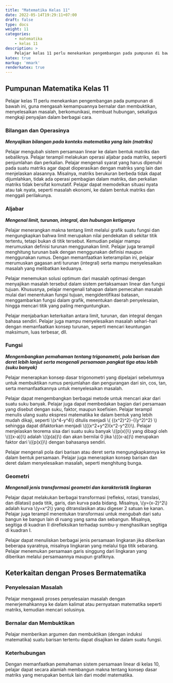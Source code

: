 ```yaml
---
title: "Matematika Kelas 11"
date: 2022-05-14T19:29:11+07:00
draft: false
type: docs
weight: 11
categories:
    - matematika
    - kelas 11
description: >
    Pelajar kelas 11 perlu menekankan pengembangan pada pumpunan di bawah ini, guna mengasah kemampuannya bernalar dan membuktikan, menyelesaikan masalah, berkomunikasi, membuat hubungan, sekaligus mengkaji penyajian dalam berbagai cara.
katex: true
markup: 'mmark'
renderkatex: true
---
```


## Pumpunan Matematika Kelas 11
Pelajar kelas 11 perlu menekankan pengembangan pada pumpunan di bawah ini, guna mengasah kemampuannya bernalar dan membuktikan, menyelesaikan masalah, berkomunikasi, membuat hubungan, sekaligus mengkaji penyajian dalam berbagai cara.

### Bilangan dan Operasinya
***Menyajikan bilangan pada konteks matematika yang lain (matriks)***

Pelajar mengubah sistem persamaan linear ke dalam bentuk matriks dan sebaliknya. Pelajar terampil melakukan operasi aljabar pada matriks, seperti penjumlahan dan perkalian. Pelajar mengenali syarat yang harus dipenuhi pada suatu matriks agar dapat dioperasikan dengan matriks yang lain dan menjelaskan alasannya. Misalnya, matriks berukuran berbeda tidak dapat dijumlahkan, tidak ada operasi pembagian dalam matriks, dan perkalian matriks tidak bersifat komutatif. Pelajar dapat memodelkan situasi nyata atau tak nyata, seperti masalah ekonomi, ke dalam bentuk matriks dan menggali perilakunya.

### Aljabar
***Mengenal limit, turunan, integral, dan hubungan ketiganya***

Pelajar menerangkan makna tentang limit melalui grafik suatu fungsi dan mengungkapkan bahwa limit merupakan nilai pendekatan di sekitar titik tertentu, tetapi bukan di titik tersebut. Kemudian pelajar mampu merumuskan definisi turunan menggunakan limit. Pelajar juga terampil menghitung turunan baik dengan menggunakan definisi maupun menggunakan rumus. Dengan memanfaatkan keterampilan ini, pelajar merumuskan gagasan anti turunan (integral) serta mampu menyelesaikan masalah yang melibatkan keduanya.

Pelajar menemukan solusi optimum dari masalah optimasi dengan menyajikan masalah tersebut dalam sistem pertaksamaan linear dan fungsi tujuan. Khususnya, pelajar mengenali tahapan dalam pemecahan masalah mulai dari menentukan fungsi tujuan, mengidentifikasi batasan, menggambarkan fungsi dalam grafik, menentukan daerah penyelesaian, hingga mencari titik yang paling menguntungkan.

Pelajar menjabarkan keterkaitan antara limit, turunan, dan integral dengan bahasa sendiri. Pelajar juga mampu menyelesaikan masalah sehari-hari dengan memanfaatkan konsep turunan, seperti mencari keuntungan maksimum, luas terbesar, dll.

### Fungsi
***Mengembangkan pemahaman tentang trigonometri, pola barisan dan deret lebih lanjut serta mengenali persamaan pangkat tiga atau lebih (suku banyak)***

Pelajar menerapkan konsep dasar trigonometri yang dipelajari sebelumnya untuk membuktikan rumus penjumlahan dan pengurangan dari sin, cos, tan, serta memanfaatkannya untuk menyelesaikan masalah.

Pelajar dapat mengembangkan berbagai metode untuk mencari akar dari suatu suku banyak. Pelajar juga dapat membedakan bagian dari persamaan yang disebut dengan suku, faktor, maupun koefisien. Pelajar terampil menulis ulang suatu ekspresi matematika ke dalam bentuk yang lebih mudah dikaji, seperti \\(x^4-y^4\\) ditulis menjadi \\( {(x^2)^2}-{(y^2)^2} \\) sehingga dapat difaktorkan menjadi \\({(x^2+y^2)(x^2-y^2)}\\). Pelajar menjelaskan teorema sisa dari suatu suku banyak \\({p(x)}\\) yang dibagi oleh \\({(x-a)}\\) adalah \\({p(a)}\\) dan akan bernilai 0 jika \\({(x-a)}\\) merupakan faktor dari \\({p(x)}\\) dengan bahasanya sendiri.

Pelajar mengenali pola dari barisan atau deret serta mengungkapkannya ke dalam bentuk persamaan. Pelajar juga menerapkan konsep barisan dan deret dalam menyelesaikan masalah, seperti menghitung bunga.

### Geometri
***Mengenali jenis transformasi geometri dan karakteristik lingkaran***

Pelajar dapat melakukan berbagai transformasi (refleksi, rotasi, translasi, dan dilatasi) pada titik, garis, dan kurva pada bidang. Misalnya, \\(y=(x-2)^2\\) adalah kurva \\(y=x^2\\) yang ditranslasikan atau digeser 2 satuan ke kanan. Pelajar juga terampil menentukan transformasi untuk mengubah dari satu bangun ke bangun lain di ruang yang sama dan sebangun. Misalnya, segitiga di kuadran II direfleksikan terhadap sumbu-y menghasilkan segitiga di kuadran I.

Pelajar dapat menuliskan berbagai jenis persamaan lingkaran jika diberikan beberapa syaratnya, misalnya lingkaran yang melalui tiga titik sebarang. Pelajar menemukan persamaan garis singgung dari lingkaran yang diberikan melalui persamaannya maupun grafiknya.

## Keterkaitan dengan Proses Bermatematika
### Penyelesaian Masalah
Pelajar mengawali proses penyelesaian masalah dengan menerjemahkannya ke dalam kalimat atau pernyataan matematika seperti matriks, kemudian mencari solusinya.
### Bernalar dan Membuktikan
Pelajar memberikan argumen dan membuktikan (dengan induksi matematika) suatu barisan tertentu dapat disajikan ke dalam suatu fungsi.
### Keterhubungan
Dengan memanfaatkan pemahaman sistem persamaan linear di kelas 10, pelajar dapat secara alamiah membangun makna tentang konsep dasar matriks yang merupakan bentuk lain dari model matematika.